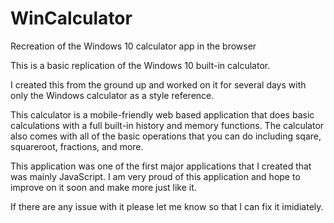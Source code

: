 # WinCalculator
Recreation of the Windows 10 calculator app in the browser


This is a basic replication of the Windows 10 built-in calculator. 

I created this from the ground up and worked on it for several days with only the Windows calculator as a style reference. 

This calculator is a mobile-friendly web based application that does basic calculations with a full built-in history and memory functions. 
The calculator also comes with all of the basic operations that you can do including sqare, squareroot, fractions, and more. 

This application was one of the first major applications that I created that was mainly JavaScript. I am very proud of this application and hope to improve on it soon and make more just like it. 

If there are any issue with it please let me know so that I can fix it imidiately. 
